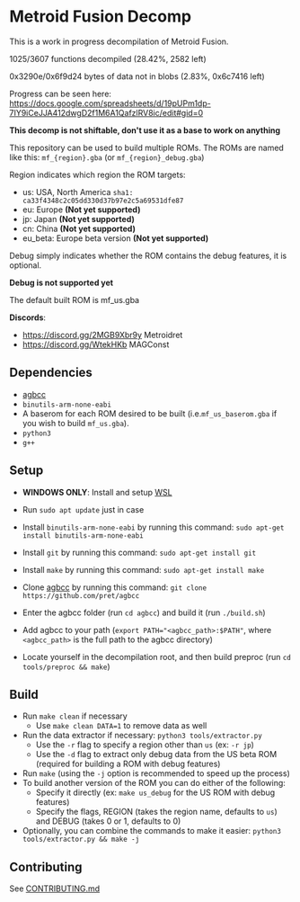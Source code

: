 # Metroid Fusion Decomp

This is a work in progress decompilation of Metroid Fusion.

1025/3607 functions decompiled (28.42%, 2582 left)

0x3290e/0x6f9d24 bytes of data not in blobs (2.83%, 0x6c7416 left)

Progress can be seen here: https://docs.google.com/spreadsheets/d/19pUPm1dp-7IY9iCeJJA412dwgD2f1M6A1QafzlRV8ic/edit#gid=0

**This decomp is not shiftable, don't use it as a base to work on anything**

This repository can be used to build multiple ROMs. The ROMs are named like this: `mf_{region}.gba` (or `mf_{region}_debug.gba`)

Region indicates which region the ROM targets:
- us: USA, North America `sha1: ca33f4348c2c05dd330d37b97e2c5a69531dfe87`
- eu: Europe **(Not yet supported)**
- jp: Japan **(Not yet supported)**
- cn: China **(Not yet supported)**
- eu_beta: Europe beta version **(Not yet supported)**

Debug simply indicates whether the ROM contains the debug features, it is optional.

**Debug is not supported yet**

The default built ROM is mf_us.gba

**Discords**: 
- https://discord.gg/2MGB9Xbr9y Metroidret
- https://discord.gg/WtekHKb MAGConst

## Dependencies

- [agbcc](https://github.com/pret/agbcc)
- `binutils-arm-none-eabi`
- A baserom for each ROM desired to be built (i.e.`mf_us_baserom.gba` if you wish to build `mf_us.gba`).
- `python3`
- `g++`

## Setup

- **WINDOWS ONLY**: Install and setup [WSL](https://docs.microsoft.com/en-us/windows/wsl/install)
- Run `sudo apt update` just in case
- Install `binutils-arm-none-eabi` by running this command: `sudo apt-get install binutils-arm-none-eabi`
- Install `git` by running this command: `sudo apt-get install git`
- Install `make` by running this command: `sudo apt-get install make`

- Clone [agbcc](https://github.com/pret/agbcc) by running this command: `git clone https://github.com/pret/agbcc`
- Enter the agbcc folder (run `cd agbcc`) and build it (run `./build.sh`)
- Add agbcc to your path (`export PATH="<agbcc_path>:$PATH"`, where `<agbcc_path>` is the full path to the agbcc directory)
- Locate yourself in the decompilation root, and then build preproc (run `cd tools/preproc && make`)

## Build

- Run `make clean` if necessary
  - Use `make clean DATA=1` to remove data as well
- Run the data extractor if necessary: `python3 tools/extractor.py`
  - Use the `-r` flag to specify a region other than `us` (ex: `-r jp`)
  - Use the `-d` flag to extract only debug data from the US beta ROM (required for building a ROM with debug features)
- Run `make` (using the `-j` option is recommended to speed up the process)
- To build another version of the ROM you can do either of the following:
  - Specify it directly (ex: `make us_debug` for the US ROM with debug features)
  - Specify the flags, REGION (takes the region name, defaults to `us`) and DEBUG (takes 0 or 1, defaults to 0)
- Optionally, you can combine the commands to make it easier: `python3 tools/extractor.py && make -j`

## Contributing

See [CONTRIBUTING.md](CONTRIBUTING.md)
